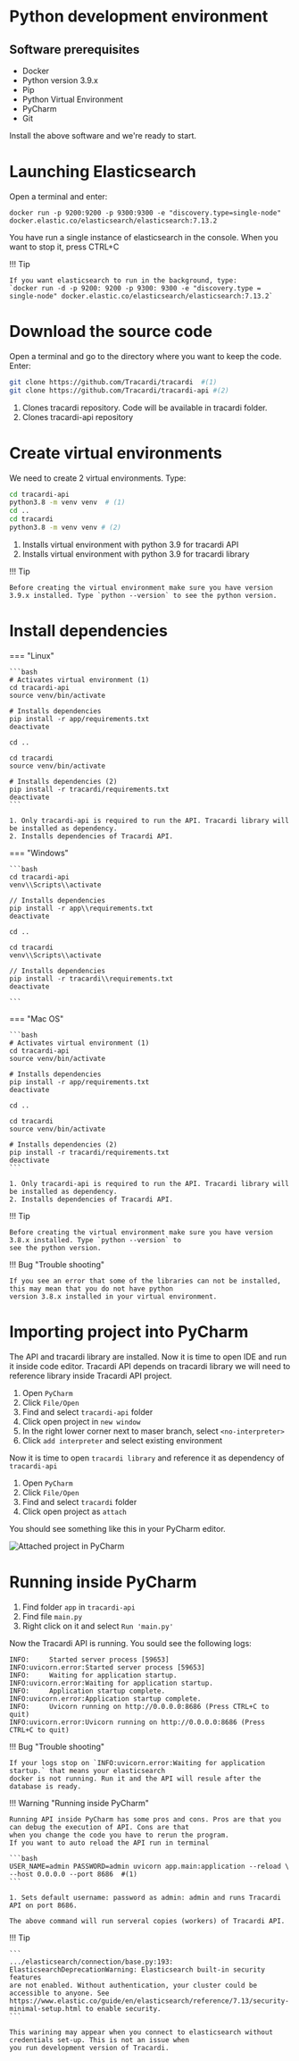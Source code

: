 # Python development environment


## Software prerequisites

* Docker
* Python version 3.9.x
* Pip
* Python Virtual Environment
* PyCharm
* Git

Install the above software and we're ready to start.


# Launching Elasticsearch

Open a terminal and enter: 

```
docker run -p 9200:9200 -p 9300:9300 -e "discovery.type=single-node" docker.elastic.co/elasticsearch/elasticsearch:7.13.2

``` 

You have run a single instance of elasticsearch in the console. When you want to stop it, press CTRL+C 


!!! Tip

    If you want elasticsearch to run in the background, type: 
    `docker run -d -p 9200: 9200 -p 9300: 9300 -e "discovery.type = single-node" docker.elastic.co/elasticsearch/elasticsearch:7.13.2`

# Download the source code

Open a terminal and go to the directory where you want to keep the code. Enter:

```bash
git clone https://github.com/Tracardi/tracardi  #(1)
git clone https://github.com/Tracardi/tracardi-api #(2)
```

1. Clones tracardi repository. Code will be available in tracardi folder.
2.  Clones tracardi-api repository

# Create virtual environments 

We need to create 2 virtual environments. Type:

```bash
cd tracardi-api
python3.8 -m venv venv  # (1)
cd ..
cd tracardi
python3.8 -m venv venv # (2)
```

1. Installs virtual environment with python 3.9 for tracardi API
2. Installs virtual environment with python 3.9 for tracardi library

!!! Tip  

    Before creating the virtual environment make sure you have version 3.9.x installed. Type `python --version` to see the python version.

# Install dependencies


=== "Linux"

    ```bash
    # Activates virtual environment (1)
    cd tracardi-api
    source venv/bin/activate
    
    # Installs dependencies
    pip install -r app/requirements.txt
    deactivate 

    cd ..
    
    cd tracardi
    source venv/bin/activate
    
    # Installs dependencies (2)
    pip install -r tracardi/requirements.txt
    deactivate
    ```

    1. Only tracardi-api is required to run the API. Tracardi library will be installed as dependency.
    2. Installs dependencies of Tracardi API.

=== "Windows"

    ```bash
    cd tracardi-api
    venv\\Scripts\\activate
    
    // Installs dependencies
    pip install -r app\\requirements.txt
    deactivate

    cd ..

    cd tracardi
    venv\\Scripts\\activate
    
    // Installs dependencies
    pip install -r tracardi\\requirements.txt
    deactivate

    ```

=== "Mac OS"

    ```bash
    # Activates virtual environment (1)
    cd tracardi-api
    source venv/bin/activate
    
    # Installs dependencies
    pip install -r app/requirements.txt
    deactivate 

    cd ..
    
    cd tracardi
    source venv/bin/activate
    
    # Installs dependencies (2)
    pip install -r tracardi/requirements.txt
    deactivate
    ```

    1. Only tracardi-api is required to run the API. Tracardi library will be installed as dependency.
    2. Installs dependencies of Tracardi API.

!!! Tip  

    Before creating the virtual environment make sure you have version 3.8.x installed. Type `python --version` to 
    see the python version.

!!! Bug "Trouble shooting"

    If you see an error that some of the libraries can not be installed, this may mean that you do not have python 
    version 3.8.x installed in your virtual environment.


# Importing project into PyCharm 

The API and tracardi library are installed. Now it is time to open IDE and run it inside code editor.
Tracardi API depends on tracardi library we will need to reference library inside Tracardi API project.

1. Open `PyCharm`
2. Click `File/Open`
3. Find and select `tracardi-api` folder
4. Click open project in `new window`
5. In the right lower corner next to maser branch, select `<no-interpreter>`
6. Click `add interpreter` and select existing environment 

Now it is time to open `tracardi library` and reference it as dependency of `tracardi-api`

1. Open `PyCharm`
2. Click `File/Open`
3. Find and select `tracardi` folder
4. Click open project as `attach`

You should see something like this in your PyCharm editor.

![Attached project in PyCharm](../images/attached-project.png)

# Running inside PyCharm

1. Find folder `app` in `tracardi-api`
2. Find file `main.py`
3. Right click on it and select `Run 'main.py'`

Now the Tracardi API is running. You sould see the following logs:

```text
INFO:     Started server process [59653]
INFO:uvicorn.error:Started server process [59653]
INFO:     Waiting for application startup.
INFO:uvicorn.error:Waiting for application startup.
INFO:     Application startup complete.
INFO:uvicorn.error:Application startup complete.
INFO:     Uvicorn running on http://0.0.0.0:8686 (Press CTRL+C to quit)
INFO:uvicorn.error:Uvicorn running on http://0.0.0.0:8686 (Press CTRL+C to quit)
```

!!! Bug "Trouble shooting"

    If your logs stop on `INFO:uvicorn.error:Waiting for application startup.` that means your elasticsearch 
    docker is not running. Run it and the API will resule after the database is ready.  

!!! Warning "Running inside PyCharm"

    Running API inside PyCharm has some pros and cons. Pros are that you can debug the execution of API. Cons are that 
    when you change the code you have to rerun the program. 
    If you want to auto reload the API run in terminal 
    
    ```bash
    USER_NAME=admin PASSWORD=admin uvicorn app.main:application --reload \
    --host 0.0.0.0 --port 8686  #(1)
    ```

    1. Sets default username: password as admin: admin and runs Tracardi API on port 8686.

    The above command will run serveral copies (workers) of Tracardi API.

!!! Tip

    ```
    .../elasticsearch/connection/base.py:193: ElasticsearchDeprecationWarning: Elasticsearch built-in security features 
    are not enabled. Without authentication, your cluster could be accessible to anyone. See 
    https://www.elastic.co/guide/en/elasticsearch/reference/7.13/security-minimal-setup.html to enable security.
    ```

    This warining may appear when you connect to elasticsearch without credentials set-up. This is not an issue when 
    you run development version of Tracardi. 

